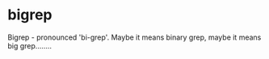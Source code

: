 # bigrep
Bigrep - pronounced 'bi-grep'. Maybe it means binary grep, maybe it means big grep........
